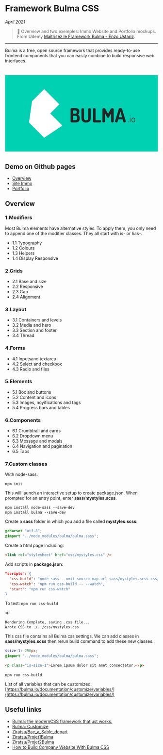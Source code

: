 # Framework Bulma CSS

_April 2021_

> 🔨 Overview and two exemples: Immo Website and Portfolio mockups. From Udemy [Maîtrisez le Framework Bulma - Enzo Ustariz](https://www.udemy.com/course/maitrisez-le-framework-bulma).

---

Bulma is a free, open source framework that provides ready-to-use frontend components that you can easily combine to build responsive web interfaces.

<h1 align="center">
    <img src="_readme-img/logo-bulma.jpg">
</h1>

## Demo on Github pages

- [Overview](https://raigyo.github.io/bulma-overview/overview/1.Modificateurs/1.1.Typographie.html)
- [Site Immo](#)
- [Portfolio](#)

## Overview

### 1.Modifiers

Most Bulma elements have alternative styles. To apply them, you only need to append one of the modifier classes. They all start with is- or has-.

- 1.1 Typography
- 1.2 Colours
- 1.3 Helpers
- 1.4 Display Responsive

### 2.Grids

- 2.1 Base and size
- 2.2 Responsive
- 2.3 Gap
- 2.4 Alignment

### 3.Layout

- 3.1 Containers and levels
- 3.2 Media and hero
- 3.3 Section and footer
- 3.4 Thread

### 4.Forms

- 4.1 Inputsand textarea
- 4.2 Select and checkbox
- 4.3 Radio and files

### 5.Elements

- 5.1 Box and buttons
- 5.2 Content and icons
- 5.3 Images, noyifications and tags
- 5.4 Progress bars and tables

### 6.Components

- 6.1 Crumbtrail and cards
- 6.2 Dropdown menu
- 6.3 Message and modals
- 6.4 Navigation and pagination
- 6.5 Tabs

### 7.Custom classes

With node-sass.

```batch
npm init
```

This will launch an interactive setup to create package.json. When prompted for an entry point, enter **sass/mystyles.scss**.

```batch
npm install node-sass --save-dev
npm install bulma --save-dev
```

Create a **sass** folder in which you add a file called **mystyles.scss**:

```scss
@charset "utf-8";
@import "../node_modules/bulma/bulma.sass";
```

Create a html page including:

```html
<link rel="stylesheet" href="css/mystyles.css" />
```

Add scripts in **package.json**:

```json
"scripts": {
  "css-build": "node-sass --omit-source-map-url sass/mystyles.scss css/mystyles.css",
  "css-watch": "npm run css-build -- --watch",
  "start": "npm run css-watch"
}
```

To test: `npm run css-build`

=>

```
Rendering Complete, saving .css file...
Wrote CSS to ./../css/mystyles.css
```

This css file contains all Bulma css settings. We can add classes in **sass/mystyles.scss** then rerun build command to add these new classes.

```scss
$size-1: 250px;
@import "../node_modules/bulma/bulma.sass";
```

```html
<p class="is-size-1">Lorem ipsum dolor sit amet consectetur.</p>
```

`npm run css-build`

List of all variables that can be customized: [https://bulma.io/documentation/customize/variables/](https://bulma.io/documentation/customize/variables/)

## Useful links

- [Bulma: the modernCSS framework thatjust works.](https://bulma.io/)
- [Bulma: Customize](https://bulma.io/documentation/customize/)
- [Ziratsu/Bac_a_Sable_depart](https://github.com/Ziratsu/Bac_a_Sable_depart)
- [Ziratsu/Projet1Bulma](https://github.com/Ziratsu/Projet1Bulma)
- [Ziratsu/Projet2Bulma](https://github.com/Ziratsu/Projet2Bulma)
- [How to Build Company Website With Bulma CSS](https://www.blog.duomly.com/how-to-build-company-website-with-bulma-css/)

